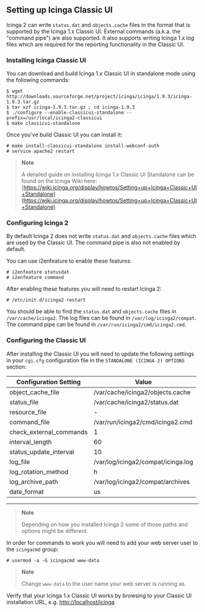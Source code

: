 ## Setting up Icinga Classic UI

Icinga 2 can write `status.dat` and `objects.cache` files in the format that
is supported by the Icinga 1.x Classic UI. External commands (a.k.a. the
"command pipe") are also supported. It also supports writing Icinga 1.x
log files which are required for the reporting functionality in the Classic UI.

### Installing Icinga Classic UI

You can download and build Icinga 1.x Classic UI in standalone mode using the
following commands:

    $ wget http://downloads.sourceforge.net/project/icinga/icinga/1.9.3/icinga-1.9.3.tar.gz
    $ tar xzf icinga-1.9.3.tar.gz ; cd icinga-1.9.3
    $ ./configure --enable-classicui-standalone --prefix=/usr/local/icinga2-classicui
    $ make classicui-standalone

Once you've build Classic UI you can install it:

    # make install-classicui-standalone install-webconf-auth
    # service apache2 restart

> **Note**
>
> A detailed guide on installing Icinga 1.x Classic UI Standalone can be
> found on the Icinga Wiki here:
> [https://wiki.icinga.org/display/howtos/Setting+up+Icinga+Classic+UI+Standalone](https://wiki.icinga.org/display/howtos/Setting+up+Icinga+Classic+UI+Standalone)

### Configuring Icinga 2

By default Icinga 2 does not write `status.dat` and `objects.cache` files which are used
by the Classic UI. The command pipe is also not enabled by default.

You can use i2enfeature to enable these features:

    # i2enfeature statusdat
    # i2enfeature command

After enabling these features you will need to restart Icinga 2:

    # /etc/init.d/icinga2 restart

You should be able to find the `status.dat` and `objects.cache` files in
`/var/cache/icinga2`. The log files can be found in `/var/log/icinga2/compat`.
The command pipe can be found in `/var/run/icinga2/cmd/icinga2.cmd`.

### Configuring the Classic UI

After installing the Classic UI you will need to update the following
settings in your `cgi.cfg` configuration file in the `STANDALONE (ICINGA 2)
OPTIONS` section:

  Configuration Setting               |Value
  ------------------------------------|------------------------------------
  object\_cache\_file                 |/var/cache/icinga2/objects.cache
  status\_file                        |/var/cache/icinga2/status.dat
  resource\_file                      |-
  command\_file                       |/var/run/icinga2/cmd/icinga2.cmd
  check\_external\_commands           |1
  interval\_length                    |60
  status\_update\_interval            |10
  log\_file                           |/var/log/icinga2/compat/icinga.log
  log\_rotation\_method               |h
  log\_archive\_path                  |/var/log/icinga2/compat/archives
  date\_format                        |us
  ------------------------------------ ------------------------------------

> **Note**
>
> Depending on how you installed Icinga 2 some of those paths and options
> might be different.

In order for commands to work you will need to add your web server user to
the `icingacmd` group:

    # usermod -a -G icingacmd www-data

> **Note**
>
> Change `www-data` to the user name your web server is running as.

Verify that your Icinga 1.x Classic UI works by browsing to your Classic
UI installation URL, e.g.
[http://localhost/icinga](http://localhost/icinga)
